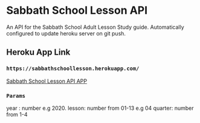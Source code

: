 # Sabbath School Lesson API
An API for the Sabbath School Adult Lesson Study guide. Automatically configured to update heroku server on git push.

## Heroku App Link
### `https://sabbathschoollesson.herokuapp.com/`

<a href="https://sabbathschoollesson.herokuapp.com/?year=2020&quarter=4&lesson=04">Sabbath School Lesson API APP</a>

### `Params`
year : number e.g 2020.
lesson: number from 01-13 e.g 04
quarter: number from 1-4



